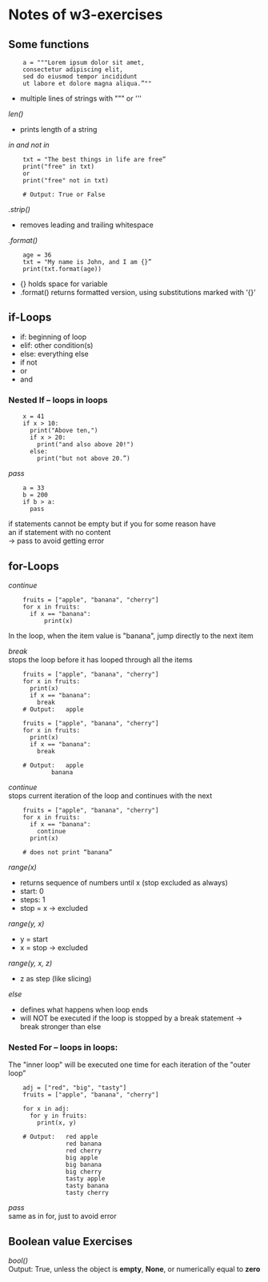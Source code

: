 # Notes of w3-exercises

  
## Some functions
```
	a = """Lorem ipsum dolor sit amet,
	consectetur adipiscing elit,
	sed do eiusmod tempor incididunt
	ut labore et dolore magna aliqua.”""
```
- multiple lines of strings with """ or '''

  
_len()_  
- prints length of a string
  

_in and not in_  
```
	txt = "The best things in life are free”
	print("free" in txt)
	or
	print("free" not in txt)

	# Output: True or False
```

  
_.strip()_  
- removes leading and trailing whitespace
  
  
_.format()_  
```
	age = 36
	txt = "My name is John, and I am {}”
	print(txt.format(age))
```
- {}           holds space for variable
- .format()    returns formatted version, using substitutions marked with ‘{}’

  

  
  
## if-Loops
- if: beginning of loop
- elif: other condition(s)
- else: everything else
- if not
- or
- and
  
  
### Nested If – loops in loops
```
	x = 41
	if x > 10:
	  print("Above ten,")
	  if x > 20:
	    print("and also above 20!")
	  else:
	    print("but not above 20.”)
```
  
  
_pass_  
```
	a = 33
	b = 200
	if b > a:
	  pass
```
if statements cannot be empty but if you for some reason have an if statement with no content  
-> pass to avoid getting error
  
  
  
## for-Loops
  
_continue_  
```
	fruits = ["apple", "banana", "cherry"]
	for x in fruits:
	  if x == "banana":
    	  print(x)
```
In the loop, when the item value is "banana", jump directly to the next item
  
  
_break_  
stops the loop before it has looped through all the items
```
	fruits = ["apple", "banana", "cherry"]
	for x in fruits:
	  print(x)
	  if x == "banana":
	    break
	# Output: 	apple
```

```
	fruits = ["apple", "banana", "cherry"]
	for x in fruits:
	  print(x)
	  if x == "banana":
	    break

	# Output:	apple
			banana
```
  
  
_continue_  
stops current iteration of the loop and continues with the next
```
	fruits = ["apple", "banana", "cherry"]
	for x in fruits:
	  if x == "banana":
	    continue
	  print(x)

	# does not print “banana”
```

  
_range(x)_  
- returns sequence of numbers until x (stop excluded as always)
- start: 0
- steps: 1
- stop = x → excluded
  
_range(y, x)_
- y = start
- x = stop → excluded
  
_range(y, x, z)_  
- z as step (like slicing)
  
  
_else_
- defines what happens when loop ends
- will NOT be executed if the loop is stopped by a break statement → break stronger than else
  
  
### Nested For – loops in loops:
The "inner loop" will be executed one time for each iteration of the "outer loop”

```
	adj = ["red", "big", "tasty"]
	fruits = ["apple", "banana", "cherry"]

	for x in adj:
	  for y in fruits:
	    print(x, y)

	# Output:	red apple
        		red banana
	      		red cherry
      			big apple
      			big banana
      			big cherry
      			tasty apple
      			tasty banana
      			tasty cherry
```
  
_pass_  
same as in for, just to avoid error



## Boolean value Exercises
_bool()_  
Output: True, unless the object is **empty**, **None**, or numerically equal to **zero**


